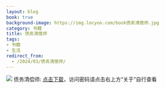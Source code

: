 ```yaml
---
layout: blog
book: true
background-image: https://img.locyoo.com/book债务清偿师.jpg
category: 书籍
title: 债务清偿师
tags:
- 书籍
- 生活
redirect_from:
  - /2024/03/债务清偿师/
---
```

![](https://img.locyoo.com/book债务清偿师.jpg)
债务清偿师: <a name = "ref1" href="https://url18.ctfile.com/f/50983618-1253395222-2831e8?p=3619">点击下载</a>，访问密码请点击右上方“关于”自行查看